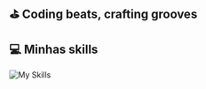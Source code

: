 ## ⛳ Coding beats, crafting grooves


## 💻 Minhas skills
![My Skills](https://go-skill-icons.vercel.app/api/icons?i=py,numpy,pandas,gcp,huggingface&titles=true)

<!-- Proudly created with GPRM ( https://gprm.itsvg.in ) -->
